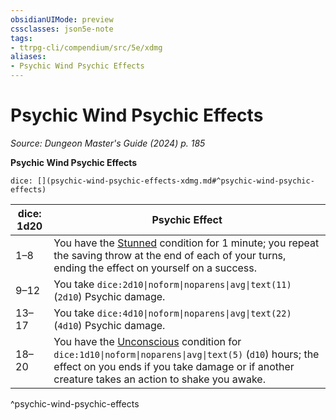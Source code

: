 ```yaml
---
obsidianUIMode: preview
cssclasses: json5e-note
tags:
- ttrpg-cli/compendium/src/5e/xdmg
aliases:
- Psychic Wind Psychic Effects
---
```

# Psychic Wind Psychic Effects
*Source: Dungeon Master's Guide (2024) p. 185* 

**Psychic Wind Psychic Effects**

`dice: [](psychic-wind-psychic-effects-xdmg.md#^psychic-wind-psychic-effects)`

| dice: 1d20 | Psychic Effect |
|------------|----------------|
| 1–8 | You have the [Stunned](Інструменти%20ДМ/CLI/rules/conditions.md#Stunned) condition for 1 minute; you repeat the saving throw at the end of each of your turns, ending the effect on yourself on a success. |
| 9–12 | You take `dice:2d10\|noform\|noparens\|avg\|text(11)` (`2d10`) Psychic damage. |
| 13–17 | You take `dice:4d10\|noform\|noparens\|avg\|text(22)` (`4d10`) Psychic damage. |
| 18–20 | You have the [Unconscious](Інструменти%20ДМ/CLI/rules/conditions.md#Unconscious) condition for `dice:1d10\|noform\|noparens\|avg\|text(5)` (`d10`) hours; the effect on you ends if you take damage or if another creature takes an action to shake you awake. |
^psychic-wind-psychic-effects